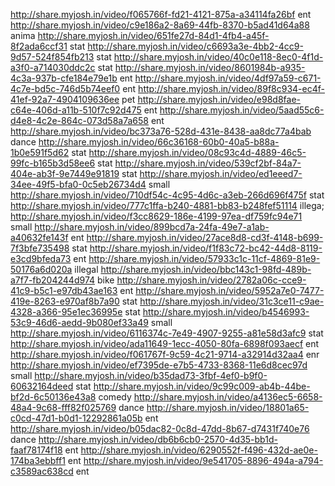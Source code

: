 http://share.myjosh.in/video/f065766f-fd21-4121-875a-a34114fa26bf ent
http://share.myjosh.in/video/c9e186a2-8a69-44fb-8370-b5ad41d64a88 anima
http://share.myjosh.in/video/651fe27d-84d1-4fb4-a45f-8f2ada6ccf31 stat
http://share.myjosh.in/video/c6693a3e-4bb2-4cc9-9d57-524f854fb213 stat
http://share.myjosh.in/video/40c0e118-8ec0-4f1d-a3f0-a714030ddc2c stat
http://share.myjosh.in/video/8601984b-a935-4c3a-937b-cfe184e79e1b ent
http://share.myjosh.in/video/4df97a59-c671-4c7e-bd5c-746d5b74eef0 ent
http://share.myjosh.in/video/89f8c934-ec4f-41ef-92a7-4904109636ee pet
http://share.myjosh.in/video/e98d8fae-c64e-406d-a11b-510f7c92d475 ent
http://share.myjosh.in/video/5aad55c6-d4e8-4c2e-864c-073d58a7a658 ent
http://share.myjosh.in/video/bc373a76-528d-431e-8438-aa8dc77a4bab dance
http://share.myjosh.in/video/66c36168-60b0-40a5-b88a-1b0e591f5d62 stat
http://share.myjosh.in/video/08c93c4d-4889-46c5-99fc-b165b3d58ee6 stat
http://share.myjosh.in/video/539cf2bf-84a7-404e-ab3f-9e7449e91819 stat
http://share.myjosh.in/video/ed1eeed7-34ee-49f5-bfa0-0c5eb26734d4 small
http://share.myjosh.in/video/710df54c-4c95-4d6c-a3eb-266d696f475f stat
http://share.myjosh.in/video/777c1ffa-b240-4881-bb83-b248fef51114 illega;
http://share.myjosh.in/video/f3cc8629-186e-4199-97ea-df759fc94e71 small
http://share.myjosh.in/video/899bcd7a-24fa-49e7-a1ab-a40632fe143f ent
http://share.myjosh.in/video/27ace8d8-cd3f-4148-b699-7f3bfe735498 stat
http://share.myjosh.in/video/f1f83c72-bc42-44d8-8119-e3cd9bfeda73 ent
http://share.myjosh.in/video/57933c1c-11cf-4869-81e9-50176a6d020a illegal
http://share.myjosh.in/video/bbc143c1-98fd-489b-a7f7-fb204244d974 bike
http://share.myjosh.in/video/2782a06c-cce9-41c9-b5c1-e97db43ae163 ent
http://share.myjosh.in/video/5952a7e0-7477-419e-8263-e970af8b7a90 stat
http://share.myjosh.in/video/31c3ce11-c9ae-4328-a366-95e1ec36995e stat
http://share.myjosh.in/video/b4546993-53c9-46d6-aedd-9b080ef33a49 small
http://share.myjosh.in/video/6116374c-7e49-4907-9255-a81e58d3afc9 stat
http://share.myjosh.in/video/ada11649-1ecc-4050-80fa-6898f093aecf ent
http://share.myjosh.in/video/f061767f-9c59-4c21-9714-a32914d32aa4 enr
http://share.myjosh.in/video/ef7395de-e7b5-4733-8368-11e6d8cec97d small
http://share.myjosh.in/video/b35dad73-3fbf-4ef0-b9f0-60632164deed stat
http://share.myjosh.in/video/9c99c009-ab4b-44be-bf2d-6c50136e43a8 comedy
http://share.myjosh.in/video/a4136ec5-6658-48a4-9c68-fff82f025769 dance
http://share.myjosh.in/video/18801a65-c0cd-47d1-b0d1-12292861a05b ent
http://share.myjosh.in/video/b05dac82-0c8d-47dd-8b67-d7431f740e76 dance
http://share.myjosh.in/video/db6b6cb0-2570-4d35-bb1d-faaf78174f18 ent
http://share.myjosh.in/video/6290552f-f496-432d-ae0e-174ba3ebbff1 ent
http://share.myjosh.in/video/9e541705-8896-494a-a794-c3589ac638cd ent
